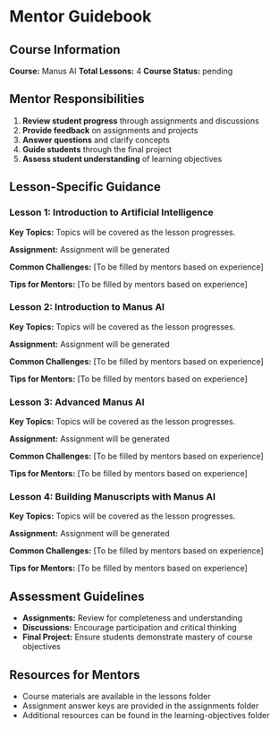 # Mentor Guidebook

## Course Information

**Course:** Manus AI
**Total Lessons:** 4
**Course Status:** pending

## Mentor Responsibilities

1. **Review student progress** through assignments and discussions
2. **Provide feedback** on assignments and projects
3. **Answer questions** and clarify concepts
4. **Guide students** through the final project
5. **Assess student understanding** of learning objectives

## Lesson-Specific Guidance

### Lesson 1: Introduction to Artificial Intelligence

**Key Topics:** Topics will be covered as the lesson progresses.

**Assignment:** Assignment will be generated

**Common Challenges:** [To be filled by mentors based on experience]

**Tips for Mentors:** [To be filled by mentors based on experience]

### Lesson 2: Introduction to Manus AI

**Key Topics:** Topics will be covered as the lesson progresses.

**Assignment:** Assignment will be generated

**Common Challenges:** [To be filled by mentors based on experience]

**Tips for Mentors:** [To be filled by mentors based on experience]

### Lesson 3: Advanced Manus AI

**Key Topics:** Topics will be covered as the lesson progresses.

**Assignment:** Assignment will be generated

**Common Challenges:** [To be filled by mentors based on experience]

**Tips for Mentors:** [To be filled by mentors based on experience]

### Lesson 4: Building Manuscripts with Manus AI

**Key Topics:** Topics will be covered as the lesson progresses.

**Assignment:** Assignment will be generated

**Common Challenges:** [To be filled by mentors based on experience]

**Tips for Mentors:** [To be filled by mentors based on experience]

## Assessment Guidelines

- **Assignments:** Review for completeness and understanding
- **Discussions:** Encourage participation and critical thinking
- **Final Project:** Ensure students demonstrate mastery of course objectives

## Resources for Mentors

- Course materials are available in the lessons folder
- Assignment answer keys are provided in the assignments folder
- Additional resources can be found in the learning-objectives folder